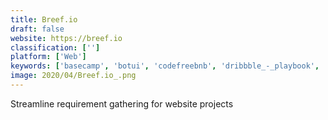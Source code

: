 ```yaml
---
title: Breef.io
draft: false 
website: https://breef.io
classification: ['']
platform: ['Web']
keywords: ['basecamp', 'botui', 'codefreebnb', 'dribbble_-_playbook', 'gonative.io', 'kin_calendar', 'makerpad', 'mazey', 'moqups', 'nocode.tech', 'sheetsu', 'swipes_for_teams', 'tilda_publishing', 'updatey', 'wordpress', 'zeplin']
image: 2020/04/Breef.io_.png
---
```

Streamline requirement gathering for website projects